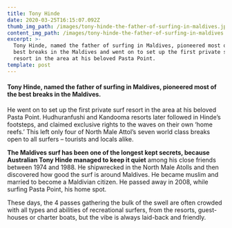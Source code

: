 ```yaml
---
title: Tony Hinde
date: 2020-03-25T16:15:07.092Z
thumb_img_path: /images/tony-hinde-the-father-of-surfing-in-maldives.jpg
content_img_path: /images/tony-hinde-the-father-of-surfing-in-maldives.jpg
excerpt: >-
  Tony Hinde, named the father of surfing in Maldives, pioneered most of the
  best breaks in the Maldives and went on to set up the first private surf
  resort in the area at his beloved Pasta Point. 
template: post
---
```

#### Tony Hinde, named the father of surfing in Maldives, pioneered most of the best breaks in the Maldives.

He went on to set up the first private surf resort in the area at his beloved Pasta Point. Hudhuranfushi and Kandooma resorts later followed in Hinde’s footsteps, and claimed exclusive rights to the waves on their own ‘home reefs.’ This left only four of North Male Attol’s seven world class breaks open to all surfers – tourists and locals alike.

**The Maldives surf has been one of the longest kept secrets, because Australian Tony Hinde managed to keep it quiet** among his close friends between 1974 and 1988. He shipwrecked in the North Male Atolls and then discovered how good the surf is around Maldives. He became muslim and married to become a Maldivian citizen. He passed away in 2008, while surfing Pasta Point, his home spot.

These days, the 4 passes gathering the bulk of the swell are often crowded with all types and abilities of recreational surfers, from the resorts, guest-houses or charter boats, but the vibe is always laid-back and friendly.
